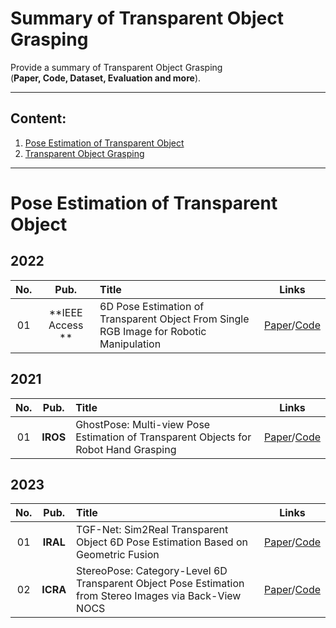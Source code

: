 # Summary of Transparent Object Grasping

Provide a summary of Transparent Object Grasping <br> 
(**Paper, Code, Dataset, Evaluation and more**). 

--------------------------------------------------------------------------------------

## Content:

1. <a href="#Pose Estimation of Transparent Object"> Pose Estimation of Transparent Object </a>
2. <a href="#Transparent Object Grasping"> Transparent Object Grasping </a>
--------------------------------------------------------------------------------------

# Pose Estimation of Transparent Object
## 2022
**No.** | **Pub.** | **Title** | **Links** 
:-: | :-: | :-  | :-: 
01 | **IEEE Access ** | 6D Pose Estimation of Transparent Object From Single RGB Image for Robotic Manipulation | [Paper](https://ieeexplore.ieee.org/document/9931681)/[Code]()

## 2021
**No.** | **Pub.** | **Title** | **Links** 
:-: | :-: | :-  | :-: 
01 | **IROS** | GhostPose: Multi-view Pose Estimation of Transparent Objects for Robot Hand Grasping | [Paper](https://ieeexplore.ieee.org/document/9636459)/[Code]()

## 2023
**No.** | **Pub.** | **Title** | **Links** 
:-: | :-: | :-  | :-: 
01 | **IRAL** | TGF-Net: Sim2Real Transparent Object 6D Pose Estimation Based on Geometric Fusion | [Paper](https://ieeexplore.ieee.org/document/10103597)/[Code]()
02 | **ICRA** | StereoPose: Category-Level 6D Transparent Object Pose Estimation from Stereo Images via Back-View NOCS | [Paper](https://ieeexplore.ieee.org/document/10160780)/[Code]()

